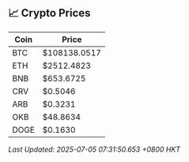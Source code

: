 ## 📈 Crypto Prices

| Coin | Price |
| ---- | ----- |
| BTC | $108138.0517 |
| ETH | $2512.4823 |
| BNB | $653.6725 |
| CRV | $0.5046 |
| ARB | $0.3231 |
| OKB | $48.8634 |
| DOGE | $0.1630 |

_Last Updated: 2025-07-05 07:31:50.653 +0800 HKT_
